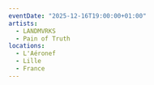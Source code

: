 ```yaml
---
eventDate: "2025-12-16T19:00:00+01:00"
artists:
  - LANDMVRKS
  - Pain of Truth
locations:
  - L'Aéronef
  - Lille
  - France
---
```

